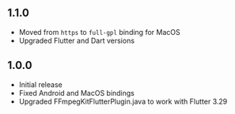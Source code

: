 ## 1.1.0

* Moved from `https` to `full-gpl` binding for MacOS
* Upgraded Flutter and Dart versions

## 1.0.0

* Initial release
* Fixed Android and MacOS bindings
* Upgraded FFmpegKitFlutterPlugin.java to work with Flutter 3.29